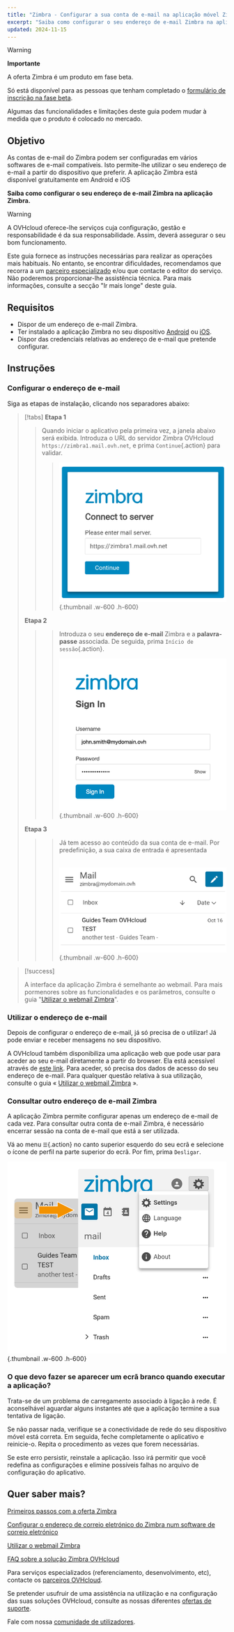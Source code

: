 ```yaml
---
title: "Zimbra - Configurar a sua conta de e-mail na aplicação móvel Zimbra"
excerpt: "Saiba como configurar o seu endereço de e-mail Zimbra na aplicação móvel Zimbra disponível em Android e iOS"
updated: 2024-11-15
---
```


<style>
.w-600 {
  max-width:600px !important;
}
.h-600 {
  max-height:600px !important;
}
</style>

> [!warning]
>
> **Importante**
>
> A oferta Zimbra é um produto em fase beta.
>
> Só está disponível para as pessoas que tenham completado o [formulário de inscrição na fase beta](https://labs.ovhcloud.com/en/zimbra-beta/).
>
> Algumas das funcionalidades e limitações deste guia podem mudar à medida que o produto é colocado no mercado.

## Objetivo

As contas de e-mail do Zimbra podem ser configuradas em vários softwares de e-mail compatíveis. Isto permite-lhe utilizar o seu endereço de e-mail a partir do dispositivo que preferir. A aplicação Zimbra está disponível gratuitamente em Android e iOS

**Saiba como configurar o seu endereço de e-mail Zimbra na aplicação Zimbra.**

> [!warning]
>
> A OVHcloud oferece-lhe serviços cuja configuração, gestão e responsabilidade é da sua responsabilidade. Assim, deverá assegurar o seu bom funcionamento.
>
> Este guia fornece as instruções necessárias para realizar as operações mais habituais. No entanto, se encontrar dificuldades, recomendamos que recorra a um [parceiro especializado](/links/partner) e/ou que contacte o editor do serviço. Não poderemos proporcionar-lhe assistência técnica. Para mais informações, consulte a secção "Ir mais longe" deste guia.

## Requisitos

- Dispor de um endereço de e-mail Zimbra.
- Ter instalado a aplicação Zimbra no seu dispositivo [Android](https://play.google.com/store/apps/details?id=com.zimbra.modernapp&hl=pt) ou [iOS](https://apps.apple.com/cm/app/zimbra-email-collaboration/id1554848550).
- Dispor das credenciais relativas ao endereço de e-mail que pretende configurar.

## Instruções

### Configurar o endereço de e-mail

Siga as etapas de instalação, clicando nos separadores abaixo:

> [!tabs]
> **Etapa 1**
>>>
>> Quando iniciar o aplicativo pela primeira vez, a janela abaixo será exibida. Introduza o URL do servidor Zimbra OVHcloud `https://zimbra1.mail.ovh.net`, e prima `Continue`{.action} para validar.
>>>
>>>![zimbra_app](images/zimbra_app_connect01.png){.thumbnail .w-600 .h-600}
>>>
> **Etapa 2**
>>>
>>> Introduza o seu **endereço de e-mail** Zimbra e a **palavra-passe** associada. De seguida, prima `Início de sessão`{.action}.
>>>
>>>![zimbra_app](images/zimbra_app_connect02.png){.thumbnail .w-600 .h-600}
>>>
> **Etapa 3**
>>>
>>> Já tem acesso ao conteúdo da sua conta de e-mail. Por predefinição, a sua caixa de entrada é apresentada <br><br>
>>>
>>>![zimbra_app](images/zimbra_app_inbox01.png){.thumbnail .w-600 .h-600}

> [!success]
>
> A interface da aplicação Zimbra é semelhante ao webmail. Para mais pormenores sobre as funcionalidades e os parâmetros, consulte o guia "[Utilizar o webmail Zimbra](/pages/web_cloud/email_and_collaborative_solutions/mx_plan/email_zimbra)".

### Utilizar o endereço de e-mail

Depois de configurar o endereço de e-mail, já só precisa de o utilizar! Já pode enviar e receber mensagens no seu dispositivo.

A OVHcloud também disponibiliza uma aplicação web que pode usar para aceder ao seu e-mail diretamente a partir do browser. Ela está acessível através de [este link](/links/web/email). Para aceder, só precisa dos dados de acesso do seu endereço de e-mail. Para qualquer questão relativa à sua utilização, consulte o guia « [Utilizar o webmail Zimbra](/pages/web_cloud/email_and_collaborative_solutions) ».

### Consultar outro endereço de e-mail Zimbra <a name="modify-settings"></a>

A aplicação Zimbra permite configurar apenas um endereço de e-mail de cada vez. Para consultar outra conta de e-mail Zimbra, é necessário encerrar sessão na conta de e-mail que está a ser utilizada.

Vá ao menu `☰`{.action} no canto superior esquerdo do seu ecrã e selecione o ícone de perfil na parte superior do ecrã. Por fim, prima `Desligar`.

![zimbra_app](images/zimbra_app_settings01.png){.thumbnail .w-600 .h-600}

### O que devo fazer se aparecer um ecrã branco quando executar a aplicação?

Trata-se de um problema de carregamento associado à ligação à rede. É aconselhável aguardar alguns instantes até que a aplicação termine a sua tentativa de ligação.

Se não passar nada, verifique se a conectividade de rede do seu dispositivo móvel está correta. Em seguida, feche completamente o aplicativo e reinicie-o. Repita o procedimento as vezes que forem necessárias.

Se este erro persistir, reinstale a aplicação. Isso irá permitir que você redefina as configurações e elimine possíveis falhas no arquivo de configuração do aplicativo.

## Quer saber mais? <a name="go-further"></a>

[Primeiros passos com a oferta Zimbra](/pages/web_cloud/email_and_collaborative_solutions/zimbra/getting_started_zimbra)

[Configurar o endereço de correio eletrónico do Zimbra num software de correio eletrónico](/pages/web_cloud/email_and_collaborative_solutions/zimbra/zimbra_mail_apps)

[Utilizar o webmail Zimbra](/pages/web_cloud/email_and_collaborative_solutions/mx_plan/email_zimbra)

[FAQ sobre a solução Zimbra OVHcloud](/pages/web_cloud/email_and_collaborative_solutions/mx_plan/faq-zimbra)

Para serviços especializados (referenciamento, desenvolvimento, etc), contacte os [parceiros OVHcloud](/links/partner).

Se pretender usufruir de uma assistência na utilização e na configuração das suas soluções OVHcloud, consulte as nossas diferentes [ofertas de suporte](/links/support).

Fale com nossa [comunidade de utilizadores](/links/community).